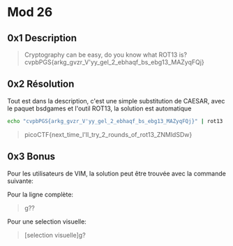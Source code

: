 # Mod 26

## 0x1 Description

>Cryptography can be easy, do you know what ROT13 is? cvpbPGS{arkg_gvzr_V'yy_gel_2_ebhaqf_bs_ebg13_MAZyqFQj}

## 0x2 Résolution

Tout est dans la description, c'est une simple substitution de CAESAR, avec le paquet bsdgames et l'outil ROT13, la solution est automatique

```bash
echo "cvpbPGS{arkg_gvzr_V'yy_gel_2_ebhaqf_bs_ebg13_MAZyqFQj}" | rot13
```

>picoCTF{next_time_I'll_try_2_rounds_of_rot13_ZNMldSDw}

## 0x3 Bonus

Pour les utilisateurs de VIM, la solution peut être trouvée avec la commande suivante:

Pour la ligne complète:

>g??

Pour une selection visuelle:

>[selection visuelle]g?
